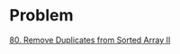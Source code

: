 # Problem
[80. Remove Duplicates from Sorted Array II](https://leetcode.com/problems/remove-duplicates-from-sorted-array-ii/)
